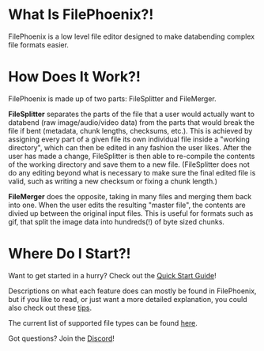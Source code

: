 # What Is FilePhoenix?!

FilePhoenix is a low level file editor designed to make databending complex file formats easier.

# How Does It Work?!

FilePhoenix is made up of two parts: FileSplitter and FileMerger.

**FileSplitter** separates the parts of the file that a user would actually want to databend (raw image/audio/video data) from the parts that would break the file if bent (metadata, chunk lengths, checksums, etc.).
This is achieved by assigning every part of a given file its own individual file inside a "working directory", which can then be edited in any fashion the user likes.
After the user has made a change, FileSplitter is then able to re-compile the contents of the working directory and save them to a new file.
(FileSplitter does not do any editing beyond what is necessary to make sure the final edited file is valid, such as writing a new checksum or fixing a chunk length.)

**FileMerger** does the opposite, taking in many files and merging them back into one.
When the user edits the resulting "master file", the contents are divied up between the original input files.
This is useful for formats such as gif, that split the image data into hundreds(!) of byte sized chunks.

# Where Do I Start?!

Want to get started in a hurry? Check out the [Quick Start Guide](QuickStartGuide.md)!

Descriptions on what each feature does can mostly be found in FilePhoenix, but if you like to read, or just want a more detailed explanation, you could also check out these [tips](Tips.md).

The current list of supported file types can be found [here](Filetypes.md).

Got questions? Join the [Discord](https://discord.gg/TGgMFdB)!